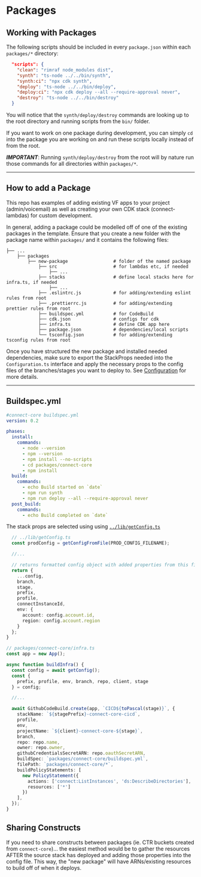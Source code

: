 # Packages

## Working with Packages

The following scripts should be included in every `package.json` within each `packages/*` directory:

```json
  "scripts": {
    "clean": "rimraf node_modules dist",
    "synth": "ts-node ../../bin/synth",
    "synth:ci": "npx cdk synth",
    "deploy": "ts-node ../../bin/deploy",
    "deploy:ci": "npx cdk deploy --all --require-approval never",
    "destroy": "ts-node ../../bin/destroy"
  }
```

You will notice that the `synth/deploy/destroy` commands are looking up to the root directory and running scripts from the `bin/` folder.

If you want to work on one package during development, you can simply `cd` into the package you are working on and run these scripts locally instead of from the root.

**_IMPORTANT_**: Running `synth/deploy/destroy` from the root will by nature run those commands for all directories within `packages/*`.

---

## How to add a Package

This repo has examples of adding existing VF apps to your project (admin/voicemail) as well as creating your own CDK stack (connect-lambdas) for custom development.

In general, adding a package could be modelled off of one of the existing packages in the template.
Ensure that you create a new folder with the package name within `packages/` and it contains the following files:

```text
├── ...
    ├── packages
        ├── new-package                 # folder of the named package
            ├── src                     # for lambdas etc, if needed
                ├── ...
            ├── stacks                  # define local stacks here for infra.ts, if needed
                ├── ...
            ├── .eslintrc.js            # for adding/extending eslint rules from root
            ├── .prettierrc.js          # for adding/extending prettier rules from root
            ├── buildspec.yml           # for CodeBuild
            ├── cdk.json                # configs for cdk
            ├── infra.ts                # define CDK app here
            ├── package.json            # dependencies/local scripts
            └── tsconfig.json           # for adding/extending tsconfig rules from root
```

Once you have structured the new package and installed needed dependencies, make sure to export the StackProps needed into the `Configuration.ts` interface and apply the necessary props to the config files of the branches/stages you want to deploy to.
See [Configuration](./config.md) for more details.

---

## Buildspec.yml

```yml
#connect-core buildspec.yml
version: 0.2

phases:
  install:
    commands:
      - node --version
      - npm --version
      - npm install --no-scripts
      - cd packages/connect-core
      - npm install
  build:
    commands:
      - echo Build started on `date`
      - npm run synth
      - npm run deploy --all --require-approval never
  post_build:
    commands:
      - echo Build completed on `date`
```

The stack props are selected using using [`../lib/getConfig.ts`](../lib/getConfig.ts)

```typescript
  // ../lib/getConfig.ts
  const prodConfig = getConfigFromFile(PROD_CONFIG_FILENAME);

  //...

  // returns formatted config object with added properties from this file to the packages/*/infra.ts
  return {
    ...config,
    branch,
    stage,
    prefix,
    profile,
    connectInstanceId,
    env: {
      account: config.account.id,
      region: config.account.region
    }
  };
}
```

```typescript
// packages/connect-core/infra.ts
const app = new App();

async function buildInfra() {
  const config = await getConfig();
  const {
    prefix, profile, env, branch, repo, client, stage
  } = config;

  //...

  await GithubCodeBuild.create(app, `CICD${toPascal(stage)}`, {
    stackName: `${stagePrefix}-connect-core-cicd`,
    profile,
    env,
    projectName: `${client}-connect-core-${stage}`,
    branch,
    repo: repo.name,
    owner: repo.owner,
    githubCredentialsSecretARN: repo.oauthSecretARN,
    buildSpec: `packages/connect-core/buildspec.yml`,
    filePath: `packages/connect-core/*`,
    buildPolicyStatements: [
      new PolicyStatement({
        actions: ['connect:ListInstances', 'ds:DescribeDirectories'],
        resources: ['*']
      })
    ],
  });
}
```

## Sharing Constructs

If you need to share constructs between packages (ie. CTR buckets created from `connect-core`)... the easiest method would be to gather the resources AFTER the source stack has deployed and adding those properties into the config file. This way, the "new package" will have ARNs/existing resources to build off of when it deploys.
